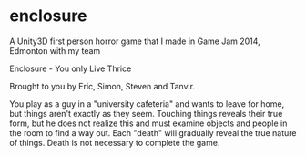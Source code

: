 # enclosure
A Unity3D first person horror game that I made in Game Jam 2014, Edmonton with my team

Enclosure - You only Live Thrice

Brought to you by Eric, Simon, Steven and Tanvir.

You play as a guy in a "university cafeteria" and wants to leave for home, but things aren't exactly as they seem.
Touching things reveals their true form, but he does not realize this and must examine objects and people in the room to find a way out. 
Each "death" will gradually reveal the true nature of things. Death is not necessary to complete the game.
